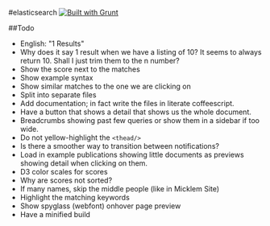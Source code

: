 #elasticsearch [![Built with Grunt](https://cdn.gruntjs.com/builtwith.png)](http://gruntjs.com/)

##Todo

* English: "1 Results"
* Why does it say 1 result when we have a listing of 10? It seems to always return 10. Shall I just trim them to the n number?
* Show the score next to the matches
* Show example syntax
* Show similar matches to the one we are clicking on
* Split into separate files
* Add documentation; in fact write the files in literate coffeescript.
* Have a button that shows a detail that shows us the whole document.
* Breadcrumbs showing past few queries or show them in a sidebar if too wide.
* Do not yellow-highlight the `<thead/>`
* Is there a smoother way to transition between notifications?
* Load in example publications showing little documents as previews showing detail when clicking on them.
* D3 color scales for scores
* Why are scores not sorted?
* If many names, skip the middle people (like in Micklem Site)
* Highlight the matching keywords
* Show spyglass (webfont) onhover page preview
* Have a minified build